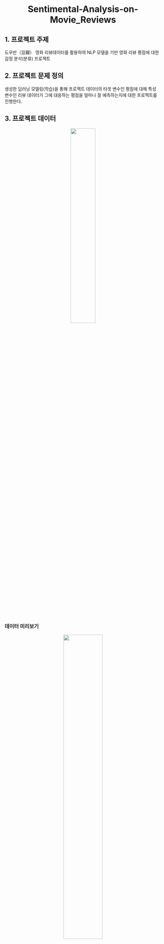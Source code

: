 # <div align="Center">Sentimental-Analysis-on-Movie_Reviews </div>

## 1. 프로젝트 주제 

도우반（豆瓣） 영화 리뷰데이터를 활용하여 NLP 모델을 기반 영화 리뷰 평점에 대한 감정 분석(분류) 프로젝트

## 2. 프로젝트 문제 정의 

생성한 딥러닝 모델링(학습)을 통해 프로젝트 데이터의 타겟 변수인 평점에 대해 특성 변수인 리뷰 데이터가 그에 대응하는 평점을 얼마나 잘 예측하는지에 대한 프로젝트를 진행한다. 

## 3. 프로젝트 데이터 

<P>
<div align="center"><IMG src='https://user-images.githubusercontent.com/78430460/146902418-8c87b6c9-f625-4565-b4df-b582abc95346.png' height=40% width=40%></div> </P>

### 데이터 미리보기
<P>
<div align="center"><IMG src='https://user-images.githubusercontent.com/78430460/146907378-2bea9f88-bdd2-4e35-b255-84f57c440efe.png' height=50% width=50%></div> </P>  
  
- star 컬럼의 수치가 클수록 긍정 리뷰값, 작을수록 부정 리뷰값
<br>
  
豆瓣电影은 중국의 영화 종합 사이트로서, 해당 사이트에서 가공한 약 210만 개의 영화 리뷰, 평점 데이터로 구성된 캐글 출처 데이터를 사용하여 일반적으로 쓰이는 영어 데이터가 아닌 중국어 데이터를 활용한 NLP 프로젝트를 수행함으로서, NLP(자연어 처리) 모델에 대한 이해를 확장시키는데 그 목적이 있다. 
  
데이터 출처 : https://www.kaggle.com/utmhikari/doubanmovieshortcomments
 
## 4. 프로젝트 분석 방법

<IMG src='https://user-images.githubusercontent.com/78430460/146906746-f04c86e2-ebf6-466c-92dc-40354793a46d.png' height=40% width=40%>

- "Jieba" 라이브러리를 사용한 리뷰 데이터(특성 변수) 분철화 
- "바이두 불용사전"을 적용한 불용어 전처리 수행
- 모델링 적용을 위한 각 단어 벡터화(수치화)

위에 해당하는 데이터 전처리 과정을 수행하고 Tensorflow 딥러닝 프레임워크를 사용하여 LSTM 모델을 적용한 모델링을 통해 데이터를 학습시키고 모델 성능 지표로서 정확도와 로스값을 사용하여 모델을 평가한다. 그리고 학습된 모델을 테스트 데이터에 적용하여 테스트 데이터에 대한 모델 성능을 지표를 통해 평가한다. 
  
## 5. 프로젝트 분석 결과  

모델링 결과, 검증 데이터에 대한 모델 정확도는 0.7363, 로스값은 0.6277의 값이 나왔으며, 이를 테스트 데이터에 적용한 결과 테스트 데이터에 대한 모델 정확도는 0.7367, 로스값은 0.6278의 값을 도출했다. 
